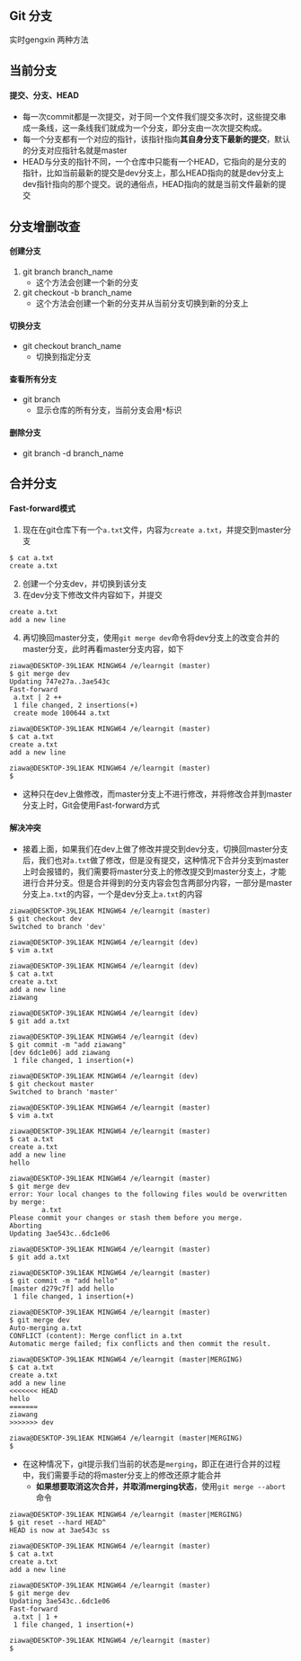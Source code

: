 ## Git 分支
实时gengxin 两种方法


## 当前分支
#### 提交、分支、HEAD
- 每一次commit都是一次提交，对于同一个文件我们提交多次时，这些提交串成一条线，这一条线我们就成为一个分支，即分支由一次次提交构成。
- 每一个分支都有一个对应的指针，该指针指向**其自身分支下最新的提交**，默认的分支对应指针名就是master
- HEAD与分支的指针不同，一个仓库中只能有一个HEAD，它指向的是分支的指针，比如当前最新的提交是dev分支上，那么HEAD指向的就是dev分支上dev指针指向的那个提交。说的通俗点，HEAD指向的就是当前文件最新的提交



## 分支增删改查
#### 创建分支
1. git branch branch_name
	- 这个方法会创建一个新的分支
2. git checkout -b branch_name
	- 这个方法会创建一个新的分支并从当前分支切换到新的分支上

#### 切换分支
- git checkout branch_name
	- 切换到指定分支


#### 查看所有分支
- git branch
	- 显示仓库的所有分支，当前分支会用`*`标识

#### 删除分支
- git branch -d branch_name


## 合并分支
#### Fast-forward模式
1. 现在在git仓库下有一个`a.txt`文件，内容为`create a.txt`，并提交到master分支

```
$ cat a.txt
create a.txt

```

2. 创建一个分支dev，并切换到该分支
3. 在dev分支下修改文件内容如下，并提交

```
create a.txt
add a new line
```

4. 再切换回master分支，使用`git merge dev`命令将dev分支上的改变合并的master分支，此时再看master分支内容，如下

```
ziawa@DESKTOP-39L1EAK MINGW64 /e/learngit (master)
$ git merge dev
Updating 747e27a..3ae543c
Fast-forward
 a.txt | 2 ++
 1 file changed, 2 insertions(+)
 create mode 100644 a.txt

ziawa@DESKTOP-39L1EAK MINGW64 /e/learngit (master)
$ cat a.txt
create a.txt
add a new line

ziawa@DESKTOP-39L1EAK MINGW64 /e/learngit (master)
$

```

- 这种只在dev上做修改，而master分支上不进行修改，并将修改合并到master分支上时，Git会使用Fast-forward方式 



#### 解决冲突
- 接着上面，如果我们在dev上做了修改并提交到dev分支，切换回master分支后，我们也对`a.txt`做了修改，但是没有提交，这种情况下合并分支到master上时会报错的，我们需要将master分支上的修改提交到master分支上，才能进行合并分支。但是合并得到的分支内容会包含两部分内容，一部分是master分支上`a.txt`的内容，一个是dev分支上`a.txt`的内容

```
ziawa@DESKTOP-39L1EAK MINGW64 /e/learngit (master)
$ git checkout dev
Switched to branch 'dev'

ziawa@DESKTOP-39L1EAK MINGW64 /e/learngit (dev)
$ vim a.txt

ziawa@DESKTOP-39L1EAK MINGW64 /e/learngit (dev)
$ cat a.txt
create a.txt
add a new line
ziawang

ziawa@DESKTOP-39L1EAK MINGW64 /e/learngit (dev)
$ git add a.txt

ziawa@DESKTOP-39L1EAK MINGW64 /e/learngit (dev)
$ git commit -m "add ziawang"
[dev 6dc1e06] add ziawang
 1 file changed, 1 insertion(+)

ziawa@DESKTOP-39L1EAK MINGW64 /e/learngit (dev)
$ git checkout master
Switched to branch 'master'

ziawa@DESKTOP-39L1EAK MINGW64 /e/learngit (master)
$ vim a.txt

ziawa@DESKTOP-39L1EAK MINGW64 /e/learngit (master)
$ cat a.txt
create a.txt
add a new line
hello

ziawa@DESKTOP-39L1EAK MINGW64 /e/learngit (master)
$ git merge dev
error: Your local changes to the following files would be overwritten by merge:
        a.txt
Please commit your changes or stash them before you merge.
Aborting
Updating 3ae543c..6dc1e06

ziawa@DESKTOP-39L1EAK MINGW64 /e/learngit (master)
$ git add a.txt

ziawa@DESKTOP-39L1EAK MINGW64 /e/learngit (master)
$ git commit -m "add hello"
[master d279c7f] add hello
 1 file changed, 1 insertion(+)

ziawa@DESKTOP-39L1EAK MINGW64 /e/learngit (master)
$ git merge dev
Auto-merging a.txt
CONFLICT (content): Merge conflict in a.txt
Automatic merge failed; fix conflicts and then commit the result.

ziawa@DESKTOP-39L1EAK MINGW64 /e/learngit (master|MERGING)
$ cat a.txt
create a.txt
add a new line
<<<<<<< HEAD
hello
=======
ziawang
>>>>>>> dev

ziawa@DESKTOP-39L1EAK MINGW64 /e/learngit (master|MERGING)
$

```

- 在这种情况下，git提示我们当前的状态是`merging`，即正在进行合并的过程中，我们需要手动的将master分支上的修改还原才能合并
	- **如果想要取消这次合并，并取消merging状态**，使用`git merge --abort`命令

```
ziawa@DESKTOP-39L1EAK MINGW64 /e/learngit (master|MERGING)
$ git reset --hard HEAD^
HEAD is now at 3ae543c ss

ziawa@DESKTOP-39L1EAK MINGW64 /e/learngit (master)
$ cat a.txt
create a.txt
add a new line

ziawa@DESKTOP-39L1EAK MINGW64 /e/learngit (master)
$ git merge dev
Updating 3ae543c..6dc1e06
Fast-forward
 a.txt | 1 +
 1 file changed, 1 insertion(+)

ziawa@DESKTOP-39L1EAK MINGW64 /e/learngit (master)
$

```
